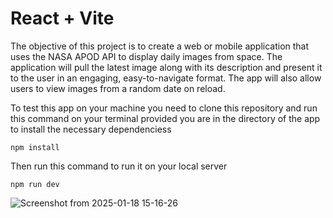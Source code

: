 # React + Vite


The objective of this project is to create a web or mobile application that uses the NASA APOD API to display daily images from space. The application will pull the latest image along with its description and present it to the user in an engaging, easy-to-navigate format. The app will also allow users to view images from a random date on reload.


To test this app on your machine you need to clone this repository and run this command on your terminal provided you are in the directory of the app to install the necessary dependenciess

    npm install

Then run this command to run it on your local server

    npm run dev

![Screenshot from 2025-01-18 15-16-26](https://github.com/user-attachments/assets/e071a616-01e8-4366-a3c1-6e632817d0de)


